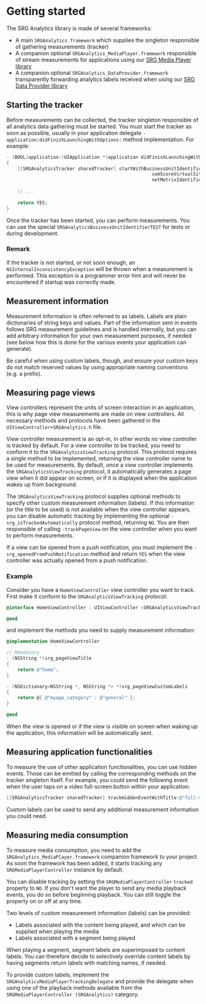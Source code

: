 Getting started
===============

The SRG Analytics library is made of several frameworks:

* A main `SRGAnalytics.framework` which supplies the singleton responsible of gathering measurements (tracker)
* A companion optional `SRGAnalytics_MediaPlayer.framework` responsible of stream measurements for applications using our [SRG Media Player library](https://github.com/SRGSSR/SRGMediaPlayer-iOS)
* A companion optional `SRGAnalytics_DataProvider.framework` transparently forwarding analytics labels received when using our [SRG Data Provider library](https://github.com/SRGSSR/srgdataprovider-ios)


## Starting the tracker

Before measurements can be collected, the tracker singleton responsible of all analytics data gathering must be started. You must start the tracker as soon as possible, usually in your application delegate `-application:didFinishLaunchingWithOptions:` method implementation. For example:

```objective-c
- (BOOL)application:(UIApplication *)application didFinishLaunchingWithOptions:(NSDictionary *)launchOptions
{
    [[SRGAnalyticsTracker sharedTracker] startWithBusinessUnitIdentifier:SRGAnalyticsBusinessUnitIdentifierSRF
                                                     comScoreVirtualSite:@"srg-vsite"
                                                     netMetrixIdentifier:@"srf-app-identifier"];
                                                     
    // ...
                                                     
    return YES;
}
```

Once the tracker has been started, you can perform measurements. You can use the special `SRGAnalyticsBusinessUnitIdentifierTEST` for tests or during development.

### Remark

If the tracker is not started, or not soon enough, an `NSInternalInconsistencyException` will be thrown when a measurement is performed. This exception is a programmer error hint and will never be encountered if startup was correctly made.

## Measurement information

Measurement information is often referred to as labels. Labels are plain dictionaries of string keys and values. Part of the information sent in events follows SRG measurement guidelines and is handled internally, but you can add arbitrary information for your own measurement purposes, if needed (see below how this is done for the various events your application can generate).

Be careful when using custom labels, though, and ensure your custom keys do not match reserved values by using appropriate naming conventions (e.g. a prefix).

## Measuring page views

View controllers represent the units of screen interaction in an application, this is why page view measurements are made on view controllers. All necessary methods and protocols have been gathered in the `UIViewController+SRGAnalytics.h` file.

View controller measurement is an opt-in, in other words no view controller is tracked by default. For a view controller to be tracked, you need to conform it to the `SRGAnalyticsViewTracking` protocol. This protocol requires a single method to be implemented, returning the view controller name to be used for measurements. By default, once a view controller implements the `SRGAnalyticsViewTracking` protocol, it automatically generates a page view when it did appear on screen, or if it is displayed when the application wakes up from background.

The `SRGAnalyticsViewTracking` protocol supplies optional methods to specify other custom measurement information (labels). If this information (or the title to be used) is not available when the view controller appears, you can disable automatic tracking by implementing the optional `-srg_isTrackedAutomatically` protocol method, returning `NO`. You are then responsible of calling `-trackPageView` on the view controller when you want to perform measurements.

If a view can be opened from a push notification, you must implement the `-srg_openedFromPushNotification` method and return `YES` when the view controller was actually opened from a push notification.

### Example

Consider you have a `HomeViewController` view controller you want to track. First make it conform to the `SRGAnalyticsViewTracking` protocol:

```objective-c
@interface HomeViewController : UIViewController <SRGAnalyticsViewTracking>

@end
```

and implement the methods you need to supply measurement information:

```objective-c
@implementation HomeViewController

// Mandatory
- (NSString *)srg_pageViewTitle
{
	return @"home";
}

- (NSDictionary<NSString *, NSString *> *)srg_pageViewCustomLabels
{
	return @{ @"myapp_category" : @"general" };
}

@end
```

When the view is opened or if the view is visible on screen when waking up the application, this information will be automatically sent.

## Measuring application functionalities

To measure the use of other application functionalities, you can use hidden events. Those can be emitted by calling the corresponding methods on the tracker singleton itself. For example, you could send the following event when the user taps on a video full-screen button within your application:

```objective-c
[[SRGAnalyticsTracker sharedTracker] trackHiddenEventWithTitle:@"full-screen" customLabels:@{ @"myapp_enabled" : @"true" }];
```

Custom labels can be used to send any additional measurement information you could need.

## Measuring media consumption

To measure media consumption, you need to add the `SRGAnalytics_MediaPlayer.framework` companion framework to your project. As soon the framework has been added, it starts tracking any `SRGMediaPlayerController` instance by default. 

You can disable tracking by setting the `SRGMediaPlayerController` `tracked` property to `NO`. If you don't want the player to send any media playback events, you do so before beginning playback. You can still toggle the property on or off at any time.

Two levels of custom measurement information (labels) can be provided:

* Labels associated with the content being played, and which can be supplied when playing the media
* Labels associated with a segment being played

When playing a segment, segment labels are superimposed to content labels. You can therefore decide to selectively override content labels by having segments return labels with matching names, if needed.

To provide custom labels, implement the `SRGAnalyticsMediaPlayerTrackingDelegate` and provide the delegate when using one of the playback methods available from the `SRGMediaPlayerController (SRGAnalytics)` category.
